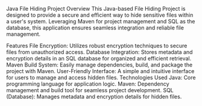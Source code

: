 Java File Hiding Project
Overview
This Java-based File Hiding Project is designed to provide a secure and efficient way to hide sensitive files within a user's system. Leveraging Maven for project management and SQL as the database, this application ensures seamless integration and reliable file management.

Features
File Encryption: Utilizes robust encryption techniques to secure files from unauthorized access.
Database Integration: Stores metadata and encryption details in an SQL database for organized and efficient retrieval.
Maven Build System: Easily manage dependencies, build, and package the project with Maven.
User-Friendly Interface: A simple and intuitive interface for users to manage and access hidden files.
Technologies Used
Java: Core programming language for application logic.
Maven: Dependency management and build tool for seamless project development.
SQL (Database): Manages metadata and encryption details for hidden files.
